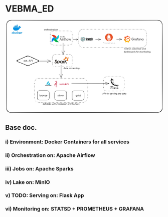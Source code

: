 # VEBMA_ED

![architecture](/doc/img/full_app.png)

## Base doc.

### i) Environment: Docker Containers for all services  

### ii) Orchestration on: Apache Airflow  

### iii) Jobs on: Apache Sparks  

### iv) Lake on: MinIO  

### v) TODO: Serving on: Flask App 

### vi) Monitoring on: STATSD + PROMETHEUS + GRAFANA
